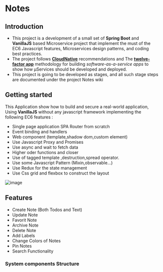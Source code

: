 # Notes
## Introduction
- This project is a development of a small set of **Spring Boot** and **VanillaJS** based Microservice project that implement the must of the EC6 Javascript features, Microservices design patterns, and coding best practices.
- The project follows [**CloudNative**](https://www.cncf.io/) recommendations and The [**twelve-factor app**](https://12factor.net/) methodology for building *software-as-a-service apps* to show how μServices should be developed and deployed.
- This project is going to be developed as stages, and all such stage steps are documented under the project Notes wiki
## Getting started
This Application show how to build and secure a real-world application, Using **VanillaJS** without any javascript framework implementing the following EC6 features : 
- Single page application SPA Router from scratch
- Event binding and handlers
- Web component (template,shadow dom,custom element)
- Use Javascript Proxy and Promises
- Use async and wait to fetch data
- Higher oder functions and closer
- Use of tagged template ,destruction,spread operator.
- Use some Javascript Pattern (Mixin,observable...)
- Use Redux for the state management 
- Use Css grid and flexbox to construct the layout 
  
![image](https://github.com/e2rabi/Notes/assets/16072199/b0a43444-1ee6-4cbc-85a0-2285fdd032d3)

## Features
 - Create Note (Both Todos and Text)
 - Update Note
 - Favorit Note
 - Archive Note
 - Delete Note
 - Add Labels
 - Change Colors of Notes
 - Pin Notes
 - Search Functionality

### System components Structure
